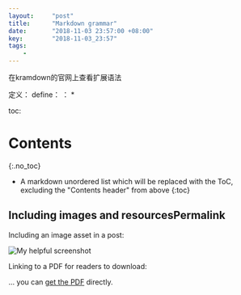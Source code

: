 ```yaml
---
layout:     "post"
title:      "Markdown grammar"
date:       "2018-11-03 23:57:00 +08:00"
key:        "2018-11-03_23:57"
tags:
    -
---
```



在kramdown的官网上查看扩展语法

定义：
define：
： *

toc:
# Contents
{:.no_toc}

* A markdown unordered list which will be replaced with the ToC, excluding the "Contents header" from above
{:toc}

## Including images and resourcesPermalink
Including an image asset in a post:

![My helpful screenshot](/assets/screenshot.jpg)

Linking to a PDF for readers to download:

... you can [get the PDF](/assets/mydoc.pdf) directly.
